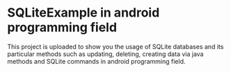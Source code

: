 # SQLiteExample in android programming field
This project is uploaded to show you the usage of SQLite databases and its particular methods such as updating, deleting, creating 
data via java methods and SQLite commands in android programming field.
